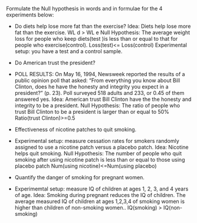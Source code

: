 Formulate the Null hypothesis in words and in formulae for the 4 experiments below:
* Do diets help lose more fat than the exercise?
Idea: Diets help lose more fat than the exercise.
WL d > WL e
Null Hypothesis:  The average weight loss for people who keep diets(test )is less than or equal to that for people who exercise(control). 
Loss(test)<= Loss(control)
Experimental setup: you have a test and a control sample.

* Do American trust the president?
* POLL RESULTS: On May 16, 1994, Newsweek reported the results of a public opinion poll that asked: “From everything you know about Bill Clinton, does he have the honesty and integrity you expect in a president?” (p. 23). Poll surveyed 518 adults and 233, or 0.45 of them answered yes.
Idea: American trust Bill Clinton have the the honesty and integrity to be a president.
Null Hypothesis: The ratio of people who trust Bill Clinton to be a president is larger than or equal to 50%
Ratio(trust Clinton)>=0.5



* Effectiveness of nicotine patches to quit smoking.
* Experimental setup: measure cessation rates for smokers randomly assigned to use a nicotine patch versus a placebo patch.
Idea: Nicotine helps quit smoking.
Null Hypothesis: The number of people who quit smoking after using nicotine patch is less than or equal to those using placebo patch
Num(using nicotine)<=Num(using placebo)


* Quantify the danger of smoking for pregnant women.
* Experimemtal setup: measure IQ of children at ages 1, 2, 3, and 4 years of age.
Idea: Smoking during pregnant reduces the IQ of children.
The average measured IQ of children at ages 1,2,3,4 of smoking women is higher than children of non-smoking women..
IQ(smoking) > IQ(non-smoking)

